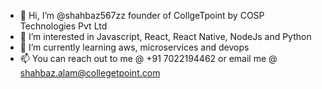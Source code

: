 - 👋 Hi, I’m @shahbaz567zz founder of CollgeTpoint by COSP Technologies Pvt Ltd
- 👀 I’m interested in Javascript, React, React Native, NodeJs and Python
- 🌱 I’m currently learning aws, microservices and devops
- 📫 You can reach out to me @ +91 7022194462 or email me @ shahbaz.alam@collegetpoint.com

<!---
shahbaz567zz/shahbaz567zz is a ✨ special ✨ repository because its `README.md` (this file) appears on your GitHub profile.
You can click the Preview link to take a look at your changes.
--->
